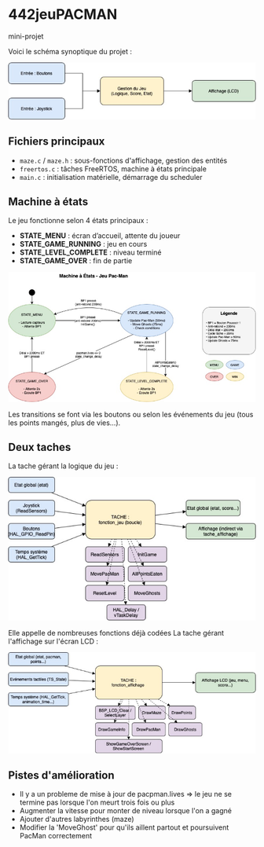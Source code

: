# 442jeuPACMAN
mini-projet


Voici le schéma synoptique du projet :

![Schéma synoptique](images/schema_principe.jpg)
## Fichiers principaux

- `maze.c` / `maze.h` : sous-fonctions d'affichage, gestion des entités
- `freertos.c` : tâches FreeRTOS, machine à états principale
- `main.c` : initialisation matérielle, démarrage du scheduler

## Machine à états

Le jeu fonctionne selon 4 états principaux :
- **STATE_MENU** : écran d’accueil, attente du joueur
- **STATE_GAME_RUNNING** : jeu en cours
- **STATE_LEVEL_COMPLETE** : niveau terminé
- **STATE_GAME_OVER** : fin de partie

![Etats](images/machine_a_etat.jpg)

Les transitions se font via les boutons ou selon les événements du jeu (tous les points mangés, plus de vies…).

## Deux taches

La tache gérant la logique du jeu :

![tache gérant le bon déroulement du jeu](images/fonction_jeu.jpg)

Elle appelle de nombreuses fonctions déjà codées
La tache gérant l'affichage sur l'écran LCD :

![tache gérant l'affichage du jeu](images/fonction_affichage.jpg)

## Pistes d'amélioration 

- Il y a un probleme de mise à jour de pacpman.lives => le jeu ne se termine pas lorsque l'on meurt trois fois ou plus
- Augmenter la vitesse pour monter de niveau lorsque l'on a gagné
- Ajouter d'autres labyrinthes (maze)
- Modifier la 'MoveGhost' pour qu'ils aillent partout et poursuivent PacMan correctement
